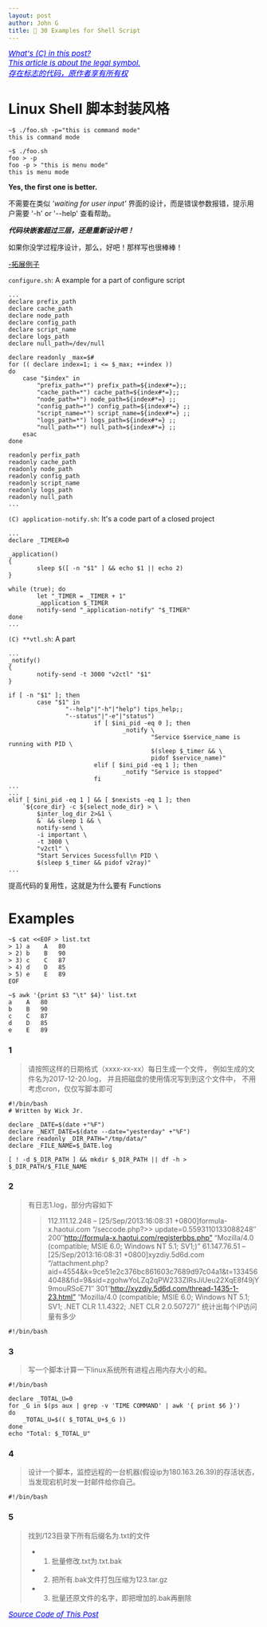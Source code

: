 ```yaml
---
layout: post
author: John G
title: 📰 30 Examples for Shell Script
---
```


<span style="color:blue; font-size:15px"><ins> *What's (C) in this post?*</ins></span><br>
<span style="color:blue; font-size:15px"><ins> *This article is about the legal symbol.*</ins></span><br>
<span style="color:blue; font-size:15px"><ins> *存在标志的代码，原作者享有所有权*</ins></span>

# Linux Shell 脚本封装风格

```terminal
~$ ./foo.sh -p="this is command mode"
this is command mode
```

```terminal
~$ ./foo.sh
foo > -p
foo -p > "this is menu mode"
this is menu mode
```

**Yes, the first one is better.**

不需要在类似 *'waiting for user input'* 界面的设计，而是错误参数报错，提示用户需要 '-h' or '--help' 查看帮助。

***代码块嵌套超过三层，还是重新设计吧！*** 

如果你没学过程序设计，那么，好吧！那样写也很棒棒！

<a href="https://raw.githubusercontent.com/iatomato/scripthub/master/shell-style.sh" target="_blank">-拓展例子</a>

`configure.sh`: A example for a part of configure script

```shell
...
declare prefix_path
declare cache_path
declare node_path
declare config_path
declare script_name
declare logs_path
declare null_path=/dev/null

declare readonly _max=$#
for (( declare index=1; i <= $_max; ++index ))
do
    case "$index" in
        "prefix_path=*") prefix_path=${index#*=};;
        "cache_path=*") cache_path=${index#*=};;
        "node_path=*") node_path=${index#*=} ;;
        "config_path=*") config_path=${index#*=} ;;
        "script_name=*") script_name=${index#*=} ;;
        "logs_path=*") logs_path=${index#*=} ;;
        "null_path=*") null_path=${index#*=} ;;
    esac
done

readonly perfix_path
readonly cache_path
readonly node_path
readonly config_path
readonly script_name
readonly logs_path
readonly null_path
...
```

`(C) application-notify.sh`: It's a code part of a closed project
```shell
...
declare _TIMEER=0

_application()
{
        sleep $([ -n "$1" ] && echo $1 || echo 2)
}

while (true); do
        let "_TIMER = _TIMER + 1"
        _application $_TIMER
        notify-send "_application-notify" "$_TIMER"
done
...
```

`(C) **vtl.sh`: A part
```shell
...
_notify()
{
        notify-send -t 3000 "v2ctl" "$1"
}

if [ -n "$1" ]; then
        case "$1" in
                "--help"|"-h"|"help") tips_help;;
                "--status"|"-e"|"status")
                        if [ $ini_pid -eq 0 ]; then
                                _notify \
                                        "Service $service_name is running with PID \
                                        $(sleep $_timer && \
                                        pidof $service_name)"
                        elif [ $ini_pid -eq 1 ]; then
                                _notify "Service is stopped"
                        fi
...
...
elif [ $ini_pid -eq 1 ] && [ $nexists -eq 1 ]; then
    `${core_dir} -c ${select_node_dir} > \
        $inter_log_dir 2>&1 \
        &` && sleep 1 && \
        notify-send \
        -i important \
        -t 3000 \
        "v2ctl" \
        "Start Services Sucessfull\n PID \
        $(sleep $_timer && pidof v2ray)"
...
```

提高代码的复用性，这就是为什么要有 Functions

# Examples

```terminal
~$ cat <<EOF > list.txt
> 1) a    A   80
> 2) b    B   90
> 3) c    C   87
> 4) d    D   85
> 5) e    E   89
EOF

~$ awk '{print $3 "\t" $4}' list.txt
a    A   80
b    B   90
c    C   87
d    D   85
e    E   89
```

### 1

> 请按照这样的日期格式（xxxx-xx-xx）每日生成一个文件，
> 例如生成的文件名为2017-12-20.log， 
> 并且把磁盘的使用情况写到到这个文件中，
> 不用考虑cron，仅仅写脚本即可

```shell
#!/bin/bash
# Written by Wick Jr.

declare _DATE=$(date +"%F")
declare _NEXT_DATE=$(date --date="yesterday" +"%F")
declare readonly _DIR_PATH="/tmp/data/"
declare _FILE_NAME=$_DATE.log

[ ! -d $_DIR_PATH ] && mkdir $_DIR_PATH || df -h > $_DIR_PATH/$_FILE_NAME
```

### 2

> 有日志1.log，部分内容如下
>> 112.111.12.248 – [25/Sep/2013:16:08:31 +0800]formula-x.haotui.com “/seccode.php?>> update=0.5593110133088248″ 200″http://formula-x.haotui.com/registerbbs.php” “Mozilla/4.0 (compatible; MSIE 6.0; Windows NT 5.1; SV1;)”
>> 61.147.76.51 – [25/Sep/2013:16:08:31 +0800]xyzdiy.5d6d.com “/attachment.php?aid=4554&k=9ce51e2c376bc861603c7689d97c04a1&t=1334564048&fid=9&sid=zgohwYoLZq2qPW233ZIRsJiUeu22XqE8f49jY9mouRSoE71″ 301″http://xyzdiy.5d6d.com/thread-1435-1-23.html” “Mozilla/4.0 (compatible; MSIE 6.0; Windows NT 5.1; SV1; .NET CLR 1.1.4322; .NET CLR 2.0.50727)”
> 统计出每个IP访问量有多少

```shell
#!/bin/bash
```

### 3

> 写一个脚本计算一下linux系统所有进程占用内存大小的和。

```shell
#!/bin/bash

declare _TOTAL_U=0
for _G in $(ps aux | grep -v 'TIME COMMAND' | awk '{ print $6 }')
do
    _TOTAL_U=$(( $_TOTAL_U+$_G ))
done
echo "Total: $_TOTAL_U"
```

### 4

>  设计一个脚本，监控远程的一台机器(假设ip为180.163.26.39)的存活状态，当发现宕机时发一封邮件给你自己。

```shell
#!/bin/bash
```

### 5

> 找到/123目录下所有后缀名为.txt的文件
> - 1. 批量修改.txt为.txt.bak
> - 2. 把所有.bak文件打包压缩为123.tar.gz
> - 3. 批量还原文件的名字，即把增加的.bak再删除


[<span style="color:blue; font-size:15px"><ins>*Source Code of This Post*</ins></span>](https://raw.githubusercontent.com/iatomato/blogs/master/_posts/2021-05-19-shell-examples.md)
